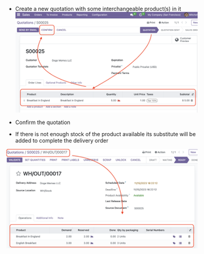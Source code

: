 - Create a new quotation with some interchangeable product(s) in it
![New quotation](../static/img/new_quotation.png)

- Confirm the quotation
- If there is not enough stock of the product available its substitute will be added to complete the delivery order

![Picking](../static/img/picking_with_substitutes.png)